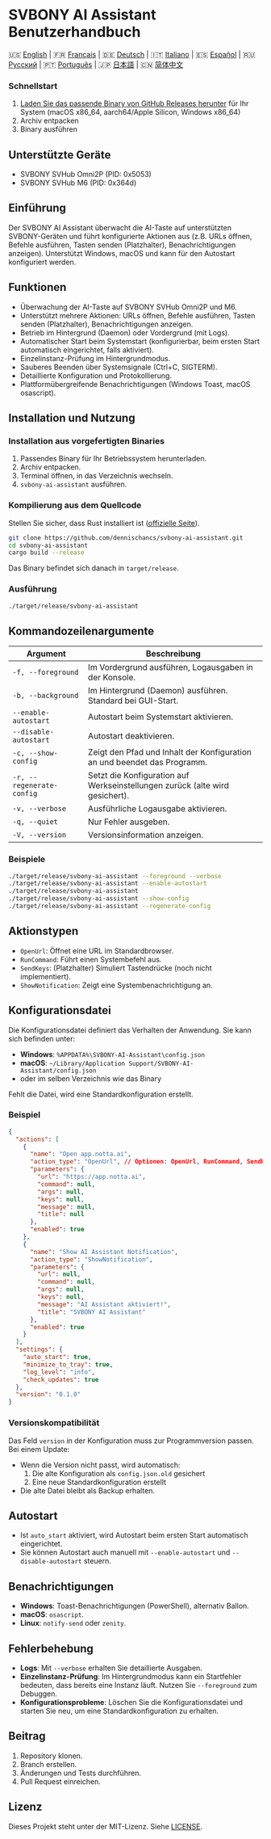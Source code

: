 # SVBONY AI Assistant Benutzerhandbuch

🇺🇸 [English](https://github.com/dennischancs/svbony-ai-assistant/blob/main/README.md) | 🇫🇷 [Français](https://github.com/dennischancs/svbony-ai-assistant/blob/main/README-FR.md) | 🇩🇪 [Deutsch](https://github.com/dennischancs/svbony-ai-assistant/blob/main/README-DE.md) | 🇮🇹 [Italiano](https://github.com/dennischancs/svbony-ai-assistant/blob/main/README-IT.md) | 🇪🇸 [Español](https://github.com/dennischancs/svbony-ai-assistant/blob/main/README-ES.md) | 🇷🇺 [Русский](https://github.com/dennischancs/svbony-ai-assistant/blob/main/README-RU.md) | 🇵🇹 [Português](https://github.com/dennischancs/svbony-ai-assistant/blob/main/README-PT.md) | 🇯🇵 [日本語](https://github.com/dennischancs/svbony-ai-assistant/blob/main/README-JP.md) | 🇨🇳 [简体中文](https://github.com/dennischancs/svbony-ai-assistant/blob/main/README-CN.md)

### Schnellstart

1. [Laden Sie das passende Binary von GitHub Releases herunter](https://github.com/dennischancs/svbony-ai-assistant/releases/latest) für Ihr System (macOS x86_64, aarch64/Apple Silicon, Windows x86_64)
2. Archiv entpacken
3. Binary ausführen

## Unterstützte Geräte
- SVBONY SVHub Omni2P (PID: 0x5053)
- SVBONY SVHub M6 (PID: 0x364d)

## Einführung
Der SVBONY AI Assistant überwacht die AI-Taste auf unterstützten SVBONY-Geräten und führt konfigurierte Aktionen aus (z.B. URLs öffnen, Befehle ausführen, Tasten senden (Platzhalter), Benachrichtigungen anzeigen). Unterstützt Windows, macOS und kann für den Autostart konfiguriert werden.

## Funktionen
- Überwachung der AI-Taste auf SVBONY SVHub Omni2P und M6.
- Unterstützt mehrere Aktionen: URLs öffnen, Befehle ausführen, Tasten senden (Platzhalter), Benachrichtigungen anzeigen.
- Betrieb im Hintergrund (Daemon) oder Vordergrund (mit Logs).
- Automatischer Start beim Systemstart (konfigurierbar, beim ersten Start automatisch eingerichtet, falls aktiviert).
- Einzelinstanz-Prüfung im Hintergrundmodus.
- Sauberes Beenden über Systemsignale (Ctrl+C, SIGTERM).
- Detaillierte Konfiguration und Protokollierung.
- Plattformübergreifende Benachrichtigungen (Windows Toast, macOS osascript).

## Installation und Nutzung

### Installation aus vorgefertigten Binaries
1. Passendes Binary für Ihr Betriebssystem herunterladen.
2. Archiv entpacken.
3. Terminal öffnen, in das Verzeichnis wechseln.
4. `svbony-ai-assistant` ausführen.

### Kompilierung aus dem Quellcode
Stellen Sie sicher, dass Rust installiert ist ([offizielle Seite](https://www.rust-lang.org/tools/install)).

```bash
git clone https://github.com/dennischancs/svbony-ai-assistant.git
cd svbony-ai-assistant
cargo build --release
```
Das Binary befindet sich danach in `target/release`.

### Ausführung
```bash
./target/release/svbony-ai-assistant
```

## Kommandozeilenargumente
| Argument | Beschreibung |
| ---- | ---- |
| `-f, --foreground` | Im Vordergrund ausführen, Logausgaben in der Konsole. |
| `-b, --background` | Im Hintergrund (Daemon) ausführen. Standard bei GUI-Start. |
| `--enable-autostart` | Autostart beim Systemstart aktivieren. |
| `--disable-autostart` | Autostart deaktivieren. |
| `-c, --show-config` | Zeigt den Pfad und Inhalt der Konfiguration an und beendet das Programm. |
| `-r, --regenerate-config` | Setzt die Konfiguration auf Werkseinstellungen zurück (alte wird gesichert). |
| `-v, --verbose` | Ausführliche Logausgabe aktivieren. |
| `-q, --quiet` | Nur Fehler ausgeben. |
| `-V, --version` | Versionsinformation anzeigen. |

### Beispiele
```bash
./target/release/svbony-ai-assistant --foreground --verbose
./target/release/svbony-ai-assistant --enable-autostart
./target/release/svbony-ai-assistant
./target/release/svbony-ai-assistant --show-config
./target/release/svbony-ai-assistant --regenerate-config
```

## Aktionstypen
- `OpenUrl`: Öffnet eine URL im Standardbrowser.
- `RunCommand`: Führt einen Systembefehl aus.
- `SendKeys`: (Platzhalter) Simuliert Tastendrücke (noch nicht implementiert).
- `ShowNotification`: Zeigt eine Systembenachrichtigung an.

## Konfigurationsdatei
Die Konfigurationsdatei definiert das Verhalten der Anwendung. Sie kann sich befinden unter:
- **Windows**: `%APPDATA%\SVBONY-AI-Assistant\config.json`
- **macOS**: `~/Library/Application Support/SVBONY-AI-Assistant/config.json`
- oder im selben Verzeichnis wie das Binary

Fehlt die Datei, wird eine Standardkonfiguration erstellt.

### Beispiel
```json
{
  "actions": [
    {
      "name": "Open app.notta.ai",
      "action_type": "OpenUrl", // Optionen: OpenUrl, RunCommand, SendKeys, ShowNotification
      "parameters": {
        "url": "https://app.notta.ai",
        "command": null,
        "args": null,
        "keys": null,
        "message": null,
        "title": null
      },
      "enabled": true
    },
    {
      "name": "Show AI Assistant Notification",
      "action_type": "ShowNotification",
      "parameters": {
        "url": null,
        "command": null,
        "args": null,
        "keys": null,
        "message": "AI Assistant aktiviert!",
        "title": "SVBONY AI Assistant"
      },
      "enabled": true
    }
  ],
  "settings": {
    "auto_start": true,
    "minimize_to_tray": true,
    "log_level": "info",
    "check_updates": true
  },
  "version": "0.1.0"
}
```

### Versionskompatibilität
Das Feld `version` in der Konfiguration muss zur Programmversion passen. Bei einem Update:
- Wenn die Version nicht passt, wird automatisch:
  1. Die alte Konfiguration als `config.json.old` gesichert
  2. Eine neue Standardkonfiguration erstellt
- Die alte Datei bleibt als Backup erhalten.

## Autostart
- Ist `auto_start` aktiviert, wird Autostart beim ersten Start automatisch eingerichtet.
- Sie können Autostart auch manuell mit `--enable-autostart` und `--disable-autostart` steuern.

## Benachrichtigungen
- **Windows**: Toast-Benachrichtigungen (PowerShell), alternativ Ballon.
- **macOS**: `osascript`.
- **Linux**: `notify-send` oder `zenity`.

## Fehlerbehebung
- **Logs**: Mit `--verbose` erhalten Sie detaillierte Ausgaben.
- **Einzelinstanz-Prüfung**: Im Hintergrundmodus kann ein Startfehler bedeuten, dass bereits eine Instanz läuft. Nutzen Sie `--foreground` zum Debuggen.
- **Konfigurationsprobleme**: Löschen Sie die Konfigurationsdatei und starten Sie neu, um eine Standardkonfiguration zu erhalten.

## Beitrag
1. Repository klonen.
2. Branch erstellen.
3. Änderungen und Tests durchführen.
4. Pull Request einreichen.

## Lizenz
Dieses Projekt steht unter der MIT-Lizenz. Siehe [LICENSE](LICENSE).